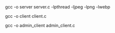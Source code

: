 gcc -o server server.c -lpthread -ljpeg -lpng -lwebp

gcc -o client client.c

gcc -o admin_client admin_client.c
